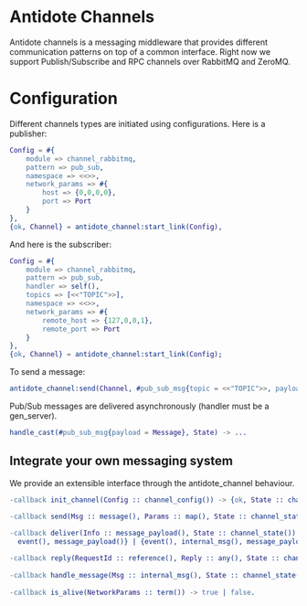 # Antidote Channels

Antidote channels is a messaging middleware that provides different communication patterns on top of a common interface. Right now we support Publish/Subscribe and RPC channels over RabbitMQ and ZeroMQ.

# Configuration
Different channels types are initiated using configurations. Here is a publisher:
```erlang
Config = #{
	module => channel_rabbitmq,
	pattern => pub_sub,
	namespace => <<>>,
	network_params => #{
		host => {0,0,0,0},
		port => Port
	}
},
{ok, Channel} = antidote_channel:start_link(Config),
```
And here is the subscriber:
```erlang
Config = #{
	module => channel_rabbitmq,
	pattern => pub_sub,
	handler => self(),
	topics => [<<"TOPIC">>],
	namespace => <<>>,
	network_params => #{
		remote_host => {127,0,0,1},
		remote_port => Port
	}
},
{ok, Channel} = antidote_channel:start_link(Config);
```
To send a message:
```erlang
antidote_channel:send(Channel, #pub_sub_msg{topic = <<"TOPIC">>, payload = Message}),
```
Pub/Sub messages are delivered asynchronously (handler must be a gen_server).
```erlang
handle_cast(#pub_sub_msg{payload = Message}, State) -> ...
```

## Integrate your own messaging system

We provide an extensible interface through the antidote_channel behaviour.
```erlang
-callback init_channel(Config :: channel_config()) -> {ok, State :: channel_state()} | {error, Reason :: term()}.  
  
-callback send(Msg :: message(), Params :: map(), State :: channel_state()) -> {ok, State :: channel_state()}.  

-callback deliver(Info :: message_payload(), State :: channel_state()) -> {  
  event(), message_payload()} | {event(), internal_msg(), message_payload()} | {error, Reason :: atom()}.  

-callback reply(RequestId :: reference(), Reply :: any(), State :: channel_state()) -> any().
  
-callback handle_message(Msg :: internal_msg(), State :: channel_state()) -> {ok, NewState :: channel_state()} | {error, Reason :: atom()}.  
    
-callback is_alive(NetworkParams :: term()) -> true | false.  
```
